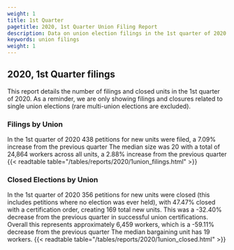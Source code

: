 ```yaml
---
weight: 1
title: 1st Quarter
pagetitle: 2020, 1st Quarter Union Filing Report
description: Data on union election filings in the 1st quarter of 2020
keywords: union filings
weight: 1
---
```


## 2020, 1st Quarter filings

This report details the number of filings and closed units in the 1st quarter of 2020. As a reminder, we are only showing filings and closures related to single union elections (rare multi-union elections are excluded).

### Filings by Union
In the 1st quarter of 2020 438 petitions for new units were filed, a 7.09% increase from the previous quarter The median size was 20 with a total of 24,864 workers across all units, a 2.88% increase from the previous quarter
{{< readtable table="/tables/reports/2020/1union_filings.html" >}}

### Closed Elections by Union
In the 1st quarter of 2020 356 petitions for new units were closed (this includes petitions where no election was ever held), with 47.47% closed with a certification order, creating 169 total new units. This was a -32.40% decrease from the previous quarter in successful union certifications. Overall this represents approximately 6,459 workers, which is a -59.11% decrease from the previous quarter The median bargaining unit has 19 workers.
{{< readtable table="/tables/reports/2020/1union_closed.html" >}}
